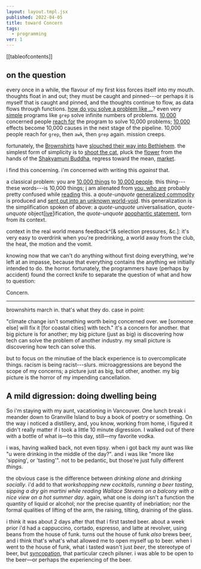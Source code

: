 ```yaml
---
layout: layout.tmpl.jsx
published: 2022-04-05
title: toward Concern
tags:
  - programming
ver: 1
---
```


[[tableofcontents]]

## on the question

every once in a while, the flavour of my first kiss forces itself into my mouth. thoughts float in and out; they must be caught and pinned---or perhaps it is myself that is caught and pinned, and the thoughts continue to flow, as data flows through functions. [how do you solve a problem like ...](https://www.youtube.com/watch?v=s-VRyQprlu8)? even very [simple](https://en.wikipedia.org/wiki/Unix_philosophy#Do_One_Thing_and_Do_It_Well) programs like `grep` solve infinite numbers of problems. [10,000](https://web.archive.org/web/20070817180923/http://www.thebigview.com/tao-te-ching/chapter34.html) concerned people [reach for](https://en.wikipedia.org/wiki/Heideggerian_terminology#Ready-to-hand) the program to solve 10,000 problems; [10,000](https://en.wikipedia.org/wiki/Myriad) effects become 10,000 causes in the next stage of the pipeline. 10,000 people reach for `grep`, then `awk`, then `grep` again. mission creeps.

fortunately, the [Brownshirts](https://en.wikipedia.org/wiki/Nazi_Germany_paramilitary_ranks) have [slouched their way into Bethlehem](https://www.poetryfoundation.org/poems/43290/the-second-coming). the simplest form of simplicity is to [shoot the cat](https://archive.org/details/DesigningFreedom_CBC_Lectures), pluck the [flower](https://www.youtube.com/watch?v=z6-P3pFhmQI) from the hands of the [Shakyamuni Buddha](https://en.wikipedia.org/wiki/Flower_Sermon), regress toward the mean, [market](https://3teeth.bandcamp.com/track/final-product).

i find this concerning. i'm concerned with writing this *against* that.

a classical problem: you are [10,000 things](https://www.youtube.com/watch?v=X1TSOvYHMrU) to <a href="https://wolfparade.bandcamp.com/track/lazarus-online">10,000 people</a>. this thing---these words---is 10,000 things; <a href="https://wolfparade.bandcamp.com/album/cry-cry-cry">i</a> am alienated from [you, who are](https://youtu.be/RfGyJ5zz938?t=3131) probably pretty confused while <a href="https://en.wikipedia.org/wiki/Phaedrus_(dialogue)#Discussion_of_rhetoric_and_writing_(257c%E2%80%93279c)">reading</a> this. a *qoute-unquote* <a href="https://en.wikipedia.org/wiki/Value-form#Generalized_commodity_production">generalized commodity</a> is produced and [sent out into an unknown world-void](https://www.youtube.com/watch?v=RfGyJ5zz938).  this generalization is the simplification spoken of above: a *quote-unquote* universalisation, *quote-unquote* object[<a href="https://en.wikipedia.org/wiki/Apophantic">ive</a>]ification, the *quote-unquote* [apophantic statement](https://en.wikipedia.org/wiki/Apophantic), torn from its context.

context in the real world means feedback^[&amp; selection pressures, &amp;c.]: it's very easy to overdrink when you're predrinking, a world away from the club, the heat, the motion and the vomit.

knowing now that we can't do anything without first doing everything, we're left at an impasse, because that everything contains the anything we initially intended to do. the horror. fortunately, the programmers have (perhaps by accident) found the correct knife to separate the question of what and how to question:

Concern.

---

brownshirts march in. that's what they do. case in point:

"climate change isn't something worth being concerned over. we [someone else] will fix it [for coastal cities] with tech." it's a concern for another. that big picture is for another; my big picture (just as big) is discovering how tech can solve the problem of another industry. my small picture is discovering how tech can solve this.

but to focus on the minutiae of the black experience is to overcomplicate things. racism is being racist---slurs. microaggressions are beyond the scope of my concerns; a picture just as big, but other, another. my big picture is the horror of my impending cancellation.

## A mild digression: doing dwelling being

So i'm staying with my aunt, vacationing in Vancouver. One lunch break i meander down to Granville Island to buy a book of poetry or something. On the way i noticed a distillery, and, you know, working from home, i figured it didn't really matter if i took a little 10 minute digression. I walked out of there with a bottle of what is—to this day, still—my favorite vodka.

i was, having walked back, not even tipsy. when i got back my aunt was like "u were drinking in the middle of the day?". and i was like "more like 'sipping', or 'tasting'". not to be pedantic, but those're just fully different *things*.

the obvious case is the difference between *drinking alone* and *drinking socially*. i'd add to that *workshopping new cocktails*, *running a beer tasting*, *sipping a dry gin martini while reading Wallace Stevens on a balcony with a nice view on a hot summer day*. again, what one is *doing* isn't a function the quantity of liquid or alcohol; nor the precise quantity of inebriation; nor the formal qualities of lifting of the arm, the raising, tilting, draining of the glass. 

i think it was about 2 days after that that i first tasted beer. about a week prior i'd had a cappuccino, cortado, espresso, and latte at revolver, using beans from the house of funk. turns out the house of funk *also* brews beer, and i think that's what's what allowed me to open myself up to beer. when i went to the house of funk, what i tasted wasn't just *beer*, the stereotype of beer, but [syncopation](https://www.houseoffunkbrewing.com/collections/beer/products/syncopation-4-pack-473ml-cans), that particular czech pilsner. i was able to be open to the beer—or perhaps the experiencing of the beer.
